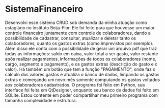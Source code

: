 # SistemaFinanceiro
   Desenvolvi esse sistema CRUD sob demanda da minha atuação como estagiário no Instituto Beija-Flor. 
   Ele foi feito para que houvesse um maior controle financeiro juntamente com controle de colaboradores, dando a possibilidade de
cadastrar, consultar, atualizar e deletar tanto os colaboradores, quanto os gastos extras (como imprevistos por exemplo). Além disso
ele conta com a possibilidade de gerar um arquivo pdf que traz todas as informações: saldo em caixa, valor total a ser gasto, valor
restante após realizar pagamentos, informações de todos os colaboradores (nome, cargo, segmento e pagamento), e os gastos extras 
(descrição do gasto e o valor). Há também um botão que tem a função "PAGAMENTO", onde faz o cálculo dos valores gastos e atualiza
o banco de dados, limpando os gastos extras e começando um novo mês somente computando os gastos voltados aos colaboradores cadastrados.
   O programa foi feito em Python, sua interface foi feita em QtDesigner, enquanto seu banco de dados foi feito em SQLite. Estou contente
em poder compartilhar meu primeiro programa com tamanha complexidade e estrutura.   
